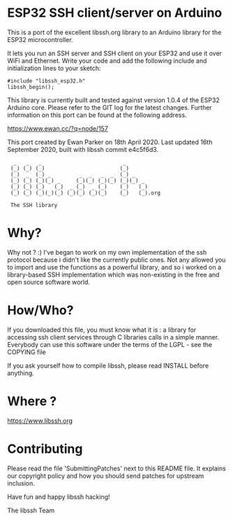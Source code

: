ESP32 SSH client/server on Arduino
==================================

This is a port of the excellent libssh.org library to an Arduino library for
the ESP32 microcontroller.

It lets you run an SSH server and SSH client on your ESP32 and use it over
WiFi and Ethernet.  Write your code and add the following include and
initialization lines to your sketch:

    #include "libssh_esp32.h"
    libssh_begin();

This library is currently built and tested against version 1.0.4 of the ESP32
Arduino core.  Please refer to the GIT log for the latest changes.  Further
information on this port can be found at the following address.

  https://www.ewan.cc/?q=node/157

This port created by Ewan Parker on 18th April 2020.
Last updated 16th September 2020, built with libssh commit e4c5f6d3.


```
  _   _   _                          _
 (_) (_) (_)                        (_)
 (_)  _  (_) _         _  _   _  _  (_) _
 (_) (_) (_)(_) _     (_)(_) (_)(_) (_)(_) _
 (_) (_) (_)   (_)  _ (_)  _ (_)    (_)   (_)
 (_) (_) (_)(_)(_) (_)(_) (_)(_)    (_)   (_).org

 The SSH library

```

# Why?

Why not ? :) I've began to work on my own implementation of the ssh protocol
because i didn't like the currently public ones.
Not any allowed you to import and use the functions as a powerful library,
and so i worked on a library-based SSH implementation which was non-existing
in the free and open source software world.


# How/Who?

If you downloaded this file, you must know what it is : a library for
accessing ssh client services through C libraries calls in a simple manner.
Everybody can use this software under the terms of the LGPL - see the COPYING
file

If you ask yourself how to compile libssh, please read INSTALL before anything.

# Where ?

https://www.libssh.org

# Contributing

Please read the file 'SubmittingPatches' next to this README file. It explains
our copyright policy and how you should send patches for upstream inclusion.

Have fun and happy libssh hacking!

The libssh Team
